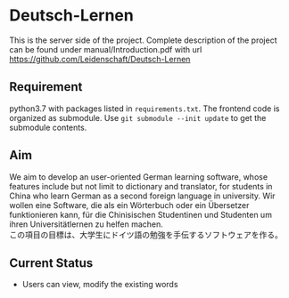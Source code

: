 # Deutsch-Lernen
This is the server side of the project. Complete description of the project can be found under manual/Introduction.pdf with url https://github.com/Leidenschaft/Deutsch-Lernen


## Requirement
python3.7 with packages listed in `requirements.txt`.
The frontend code is organized as submodule. Use `git submodule --init update` to get the submodule contents.

## Aim
We aim to develop an user-oriented German learning software, whose features include but not limit to dictionary and translator, for students in China who learn German as a second foreign language in university.
Wir wollen eine Software, die als ein Wörterbuch oder ein Übersetzer funktionieren kann, für die Chinisischen Studentinen und Studenten um ihren Universitätlernen zu helfen machen.       
この項目の目標は、大学生にドイツ語の勉強を手伝するソフトウェアを作る。

## Current Status
* Users can view, modify the existing words
